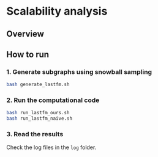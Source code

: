 # Scalability analysis

## Overview

## How to run

### 1. Generate subgraphs using snowball sampling

```bash
bash generate_lastfm.sh
```

### 2. Run the computational code

```bash
bash run_lastfm_ours.sh
bash run_lastfm_naive.sh
```

### 3. Read the results

Check the log files in the `log` folder.
